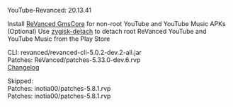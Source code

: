 YouTube-Revanced: 20.13.41  

Install [ReVanced GmsCore](https://github.com/ReVanced/GmsCore/releases/latest) for non-root YouTube and YouTube Music APKs  
(Optional) Use [zygisk-detach](https://github.com/j-hc/zygisk-detach/releases/latest) to detach root ReVanced YouTube and YouTube Music from the Play Store
  
CLI: revanced/revanced-cli-5.0.2-dev.2-all.jar  
Patches: ReVanced/patches-5.33.0-dev.6.rvp  
[Changelog](https://github.com/ReVanced/revanced-patches/releases/tag/v5.33.0-dev.6)  

Skipped:  
Patches: inotia00/patches-5.8.1.rvp  
Patches: inotia00/patches-5.8.1.rvp      
